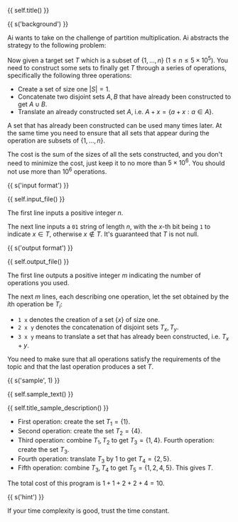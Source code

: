 {{ self.title() }}

{{ s('background') }}

Ai wants to take on the challenge of partition multiplication. Ai abstracts the strategy to the following problem:

Now given a target set $T$ which is a subset of $\{1,\dots,n\}$ ($1\leq n\leq 5\times 10^5$). You need to construct some sets to finally get $T$ through a series of operations, specifically the following three operations:

- Create a set of size one $|S|=1$.
- Concatenate two disjoint sets $A, B$ that have already been constructed to get $A\cup B$.
- Translate an already constructed set $A$, i.e. $A+x = \{ a+x : a\in A \}$.

A set that has already been constructed can be used many times later. At the same time you need to ensure that all sets that appear during the operation are subsets of $\{1,\dots,n\}$.

The cost is the sum of the sizes of all the sets constructed, and you don't need to minimize the cost, just keep it to no more than $5\times 10^6$. You should not use more than $10^6$ operations.

{{ s('input format') }}

{{ self.input_file() }}

The first line inputs a positive integer $n$.

The next line inputs a `01` string of length $n$, with the $x$-th bit being `1` to indicate $x\in T$, otherwise $x\notin T$. It's guaranteed that $T$ is not null.

{{ s('output format') }}

{{ self.output_file() }}

The first line outputs a positive integer $m$ indicating the number of operations you used.

The next $m$ lines, each describing one operation, let the set obtained by the $i$th operation be $T_i$:

- `1 x` denotes the creation of a set $\{x\}$ of size one.
- `2 x y` denotes the concatenation of disjoint sets $T_x, T_y$.
- `3 x y` means to translate a set that has already been constructed, i.e. $T_x+y$.

You need to make sure that all operations satisfy the requirements of the topic and that the last operation produces a set $T$.

{{ s('sample', 1) }}

{{ self.sample_text() }}

{{ self.title_sample_description() }}

- First operation: create the set $T_1=\{1\}$.
- Second operation: create the set $T_2=\{4\}$.
- Third operation: combine $T_1, T_2$ to get $T_3=\{1,4\}$. Fourth operation: create the set $T_3$.
- Fourth operation: translate $T_3$ by $1$ to get $T_4=\{2,5\}$.
- Fifth operation: combine $T_3, T_4$ to get $T_5=\{1,2,4,5\}$. This gives $T$.

The total cost of this program is $1 + 1 + 2 + 2 + 4 = 10$.

{{ s('hint') }}

If your time complexity is good, trust the time constant.
